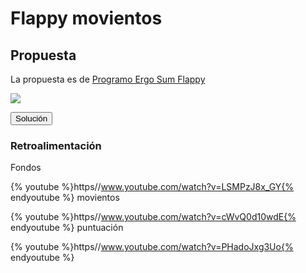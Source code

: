 
# Flappy movientos

## Propuesta

La propuesta es de [Programo Ergo Sum Flappy](http://www.programoergosum.com/cursos-online/scratch/115-juego-de-flappy-bird-programado-con-scratch)

![](http://www.estudioiphone.com/wp-content/uploads/2014/02/416710-7-tips-for-high-scores-on-flappy-bird.jpg)
<script type="text/javascript">var feedback28_93text = "Solución";</script><input type="button" name="toggle-feedback-28_93" value="Solución" class="feedbackbutton" onclick="$exe.toggleFeedback(this,false);return false" />

### Retroalimentación

Fondos

{% youtube %}https//www.youtube.com/watch?v=LSMPzJ8x_GY{% endyoutube %}
movientos

{% youtube %}https//www.youtube.com/watch?v=cWvQ0d10wdE{% endyoutube %}
puntuación

{% youtube %}https//www.youtube.com/watch?v=PHadoJxg3Uo{% endyoutube %}
